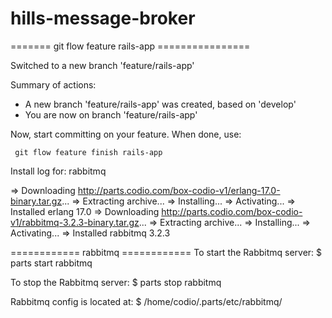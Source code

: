 hills-message-broker
====================

======= git flow feature rails-app ================

Switched to a new branch 'feature/rails-app'                                                                                                                                                                
                                                                                                                                                                                                            
Summary of actions:                                                                                                                                                                                         
- A new branch 'feature/rails-app' was created, based on 'develop'                                                                                                                                          
- You are now on branch 'feature/rails-app'                                                                                                                                                                 
                                                                                                                                                                                                            
Now, start committing on your feature. When done, use:                                                                                                                                                      
                                                                                                                                                                                                            
     git flow feature finish rails-app                                                                                                                                                                      
                                                                                                                            
Install log for: rabbitmq

=> Downloading http://parts.codio.com/box-codio-v1/erlang-17.0-binary.tar.gz...
=> Extracting archive...
=> Installing...
=> Activating...
=> Installed erlang 17.0
=> Downloading http://parts.codio.com/box-codio-v1/rabbitmq-3.2.3-binary.tar.gz...
=> Extracting archive...
=> Installing...
=> Activating...
=> Installed rabbitmq 3.2.3

============ rabbitmq ============
To start the Rabbitmq server:
  $ parts start rabbitmq

To stop the Rabbitmq server:
  $ parts stop rabbitmq

Rabbitmq config is located at:
  $ /home/codio/.parts/etc/rabbitmq/